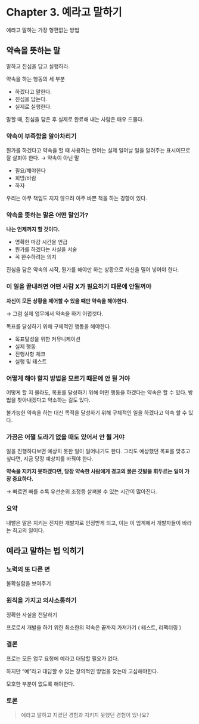 # Chapter 3. 예라고 말하기

예라고 말하는 가장 형편없는 방법

## 약속을 뜻하는 말

말하고 진심을 담고 실행하라. 

약속을 하는 행동의 세 부분

- 하겠다고 말한다.
- 진심을 담는다.
- 실제로 실행한다.

말할 때, 진심을 담은 후 실제로 완료해 내는 사람은 매우 드물다.

### 약속이 부족함을 알아차리기

뭔가를 하겠다고 약속을 할 때 사용하는 언어는 실제 일어날 일을 알려주는 표시이므로 잘 살펴야 한다. → 약속이 아닌 말 

- 필요/해야한다
- 희망/바람
- 하자

우리는 아무 책임도 지지 않으려 아주 바쁜 척을 하는 경향이 있다. 

### 약속을 뜻하는 말은 어떤 말인가?

**나는 언제까지 할 것이다.** 

- 명확한 마감 시간을 언급
- 뭔가를 하겠다는 사실을 서술
- 꼭 완수하려는 의지

진심을 담은 약속의 시작, 뭔가를 해야만 하는 상황으로 자신을 밀어 넣어야 한다. 

### 이 일을 끝내려면 어떤 사람 X가 필요하기 때문에 안될꺼야

**자신이 모든 상황을 제어할 수 있을 때만 약속을 해야한다.** 

→ 그럼 실제 업무에서 약속을 하기 어렵겟다. 

목표를 달성하기 위해 구체적인 행동을 해야한다. 

- 목표달성을 위한 커뮤니케이션
- 실제 행동
- 진행사항 체크
- 실행 및 테스트

### 어떻게 해야 할지 방법을 모르기 때문에 안 될 거야

 어떻게 할 지 몰라도, 목표를 달성하기 위해 어떤 행동을 하겠다는 약속은 할 수 있다. 방법을 찾아내겠다고 약소하는 길도 있다. 

불가능한 약속을 하는 대신 목적을 달성하기 위해 구체적인 일을 하겠다고 약속 할 수 있다. 

### 가끔은 어쩔 도라기 없을 때도 있어서 안 될 거야

일을 진행하다보면 예상치 못한 일이 일어나기도 한다. 그리도 예상했던 목표를 맞추고 싶다면, 지금 당장 예상치를 바꿔야 한다. 

**약속을 지키지 못하겠다면, 당장 약속한 사람에게 경고의 묽은 깃발을 휘두르는 일이 가장 중요하다.** 

→ 빠르면 빠를 수록 우선순위 조정등 살펴볼 수 있는 시간이 많아진다. 

### 요약

내뱉은 말은 지키는 진지한 개발자로 인정받게 되고, 이는 이 업계에서 개발자들이 바라는 최고의 일이다.

## 예라고 말하는 법 익히기

### 노력의 또 다른 면

불확실함을 보여주기 

### 원칙을 가지고 의사소통하기

정확한 사실을 전달하기 

프로로서 개발을 하기 위한 최소한의 약속은 끝까지 가져가기 ( 테스트, 리팩터링 )

### 결론

프로는 모든 업무 요청에 예라고 대답할 필요가 없다. 

하지만 “예”라고 대답할 수 있는 창의적인 방법을 찾는데 고심해야한다. 

모호한 부분이 없도록 해야한다.

### 토론 
> 예라고 말하고 지켰던 경험과 지키지 못했던 경험이 있나요? 